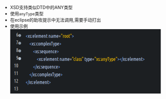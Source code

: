- XSD支持类似DTD中的ANY类型  
- 使用`anyType`类型  
- 在eclipse的助攻提示中无法调用,需要手动打出  
- 使用示例  
  ![](assets/markdown-img-paste-20190710111133904.png)  
